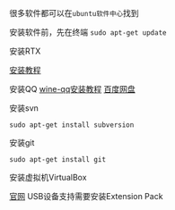 很多软件都可以在`ubuntu软件中心`找到

安装软件前，先在终端 `sudo apt-get update`

安装RTX

[安装教程](http://www.linuxidc.com/Linux/2013-08/88732.htm)

安装QQ
[wine-qq安装教程](http://jingyan.baidu.com/article/47a29f24577776c01423991a.html) [百度网盘](http://pan.baidu.com/share/link?shareid=2003023703&uk=1008622982&fid=656072501397307)

安装svn

```sudo apt-get install subversion```

安装git

```sudo apt-get install git```

安装虚拟机VirtualBox

[官网](https://www.virtualbox.org/)
USB设备支持需要安装Extension Pack
